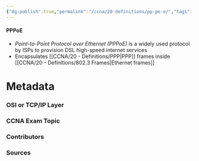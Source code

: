```yaml
---
{"dg-publish":true,"permalink":"/ccna/20-definitions/pp-po-e/","tags":["defs_ccna"],"created":"2023-11-04T12:45:23.000-07:00","updated":"2023-11-07T11:11:08.000-08:00"}
---
```


#### PPPoE
- *Point-to-Point Protocol over Ethernet (PPPoE)* is a widely used protocol by ISPs to provision DSL high-speed internet services
- Encapsulates [[CCNA/20 - Definitions/PPP\|PPP]] frames inside [[CCNA/20 - Definitions/802.3 Frames\|Ethernet frames]]


# Metadata
### OSI or TCP/IP Layer

### CCNA Exam Topic

### Contributors

### Sources
